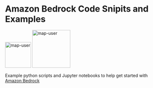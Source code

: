 # Amazon Bedrock Code Snipits and Examples

<img width="85" alt="map-user" src="https://img.shields.io/badge/views-486-green"> <img width="125" alt="map-user" src="https://img.shields.io/badge/unique visits-040-green">

Example python scripts and Jupyter notebooks to help get started with [Amazon Bedrock](https://aws.amazon.com/bedrock/)
